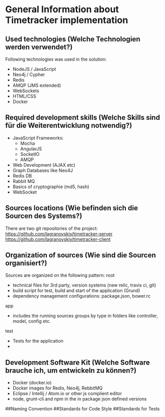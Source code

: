 # General Information about Timetracker implementation

## Used technologies (Welche Technologien werden verwendet?)
Following technologies was used in the solution:
* NodeJS / JavaScript
* Neo4j / Cypher
* Redis 
* AMQP (JMS extended)
* WebSockets
* HTML/CSS
* Docker

## Required development skills (Welche Skills sind für die Weiterentwicklung notwendig?)

* JavaScript Frameworks:
  * Mocha
  * AngularJS
  * SocketIO
  * AMQP
* Web Development (AJAX etc)
* Graph Databases like Neo4J
* Redis DB
* Rabbit MQ
* Basics of cryptographie (md5, hash)
* WebSocket

## Sources locations (Wie befinden sich die Sourcen des Systems?)

There are two git repositories of the project:
https://github.com/lagranovskiy/timetracker-server
https://github.com/lagranovskiy/timetracker-client

## Organization of sources (Wie sind die Sourcen organisiert?)

Sources are organized on the following pattern:
root 
  * technical files for 3rd party, version systems (new relic, travis ci, git)
  * build script for test, build and start of the application (Grund)
  * dependency management configurations: package.json, bower.rc
   
app
  * includes the running sources groups by type in folders like controller, model, config etc.

test
  * Tests for the application
  * 
  
## Development Software Kit (Welche Software brauche ich, um entwickeln zu können?)

* Docker (docker.io)
* Docker images for Redis, Neo4j, RebbitMQ
* Eclipse / Intellij / Atom.io or other js complient editor
* node, grunt-cli and npm in the in package json defined versions

##Naming Convention
##Standards for Code Style
##Standards for Tests
